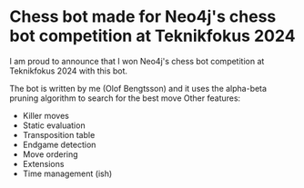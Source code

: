 # Chess bot made for Neo4j's chess bot competition at Teknikfokus 2024
I am proud to announce that I won Neo4j's chess bot competition at Teknikfokus 2024 with this bot.

  The bot is written by me (Olof Bengtsson) and 
  it uses the alpha-beta pruning algorithm to search for the best move
  Other features:
  - Killer moves
  - Static evaluation
  - Transposition table
  - Endgame detection
  - Move ordering
  - Extensions
  - Time management (ish)


